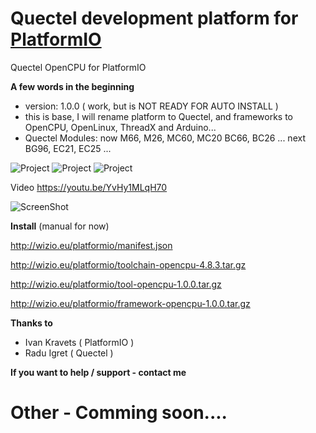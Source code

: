 # Quectel development platform for [PlatformIO](http://platformio.org)
Quectel OpenCPU for PlatformIO


**A few words in the beginning**
* version: 1.0.0 ( work, but is NOT READY FOR AUTO INSTALL )
* this is base, I will rename platform to Quectel, and frameworks to OpenCPU, OpenLinux, ThreadX and Arduino...
* Quectel Modules: now M66, M26, MC60, MC20 BC66, BC26 ... next BG96, EC21, EC25 ...

![Project](https://raw.githubusercontent.com/Wiz-IO/platform-opencpu/master/project.png) 
![Project](https://raw.githubusercontent.com/Wiz-IO/platform-opencpu/master/platform.png) 
![Project](https://raw.githubusercontent.com/Wiz-IO/platform-opencpu/master/boards.png) 

Video 
https://youtu.be/YvHy1MLqH70

![ScreenShot](https://raw.githubusercontent.com/Wiz-IO/platform-opencpu/master/screenshot.png) 


**Install**
 (manual for now)

http://wizio.eu/platformio/manifest.json

http://wizio.eu/platformio/toolchain-opencpu-4.8.3.tar.gz

http://wizio.eu/platformio/tool-opencpu-1.0.0.tar.gz

http://wizio.eu/platformio/framework-opencpu-1.0.0.tar.gz


**Thanks to**

* Ivan Kravets ( PlatformIO )
* Radu Igret ( Quectel )


**If you want to help / support - contact me**
# Other - Comming soon....
